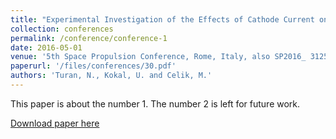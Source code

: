 ```yaml
---
title: "Experimental Investigation of the Effects of Cathode Current on HK40 Hall Thruster Operation"
collection: conferences
permalink: /conference/conference-1
date: 2016-05-01
venue: '5th Space Propulsion Conference, Rome, Italy, also SP2016_ 3125333.'
paperurl: '/files/conferences/30.pdf'
authors: 'Turan, N., Kokal, U. and Celik, M.'
---
```

This paper is about the number 1. The number 2 is left for future work.

[Download paper here](http://academicpages.github.io/files/paper1.pdf)